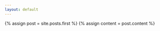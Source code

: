 ```yaml
---
layout: default
---
```


<div class="blog-index">  
  {% assign post = site.posts.first %}
  {% assign content = post.content %}
</div>